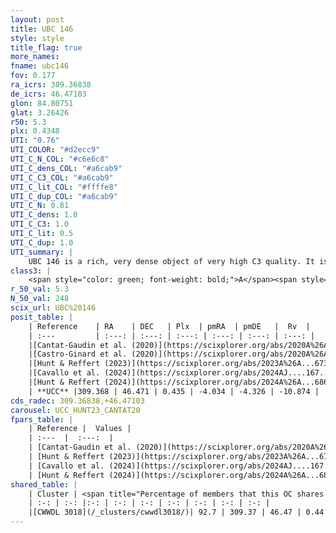 ```yaml
---
layout: post
title: UBC 146
style: style
title_flag: true
more_names: 
fname: ubc146
fov: 0.177
ra_icrs: 309.36838
de_icrs: 46.47103
glon: 84.80751
glat: 3.26426
r50: 5.3
plx: 0.4348
UTI: "0.76"
UTI_COLOR: "#d2ecc9"
UTI_C_N_COL: "#c6e6c8"
UTI_C_dens_COL: "#a6cab9"
UTI_C_C3_COL: "#a6cab9"
UTI_C_lit_COL: "#ffffe8"
UTI_C_dup_COL: "#a6cab9"
UTI_C_N: 0.81
UTI_C_dens: 1.0
UTI_C_C3: 1.0
UTI_C_lit: 0.5
UTI_C_dup: 1.0
UTI_summary: |
    UBC 146 is a rich, very dense object of very high C3 quality. It is moderately studied in the literature. This object shares a large percentage of members with a later reported entry.
class3: |
    <span style="color: green; font-weight: bold;">A</span><span style="color: green; font-weight: bold;">A</span>
r_50_val: 5.3
N_50_val: 248
scix_url: UBC%20146
posit_table: |
    | Reference    | RA    | DEC   | Plx  | pmRA  | pmDE   |  Rv  |
    | :---         | :---: | :---: | :---: | :---: | :---: | :---: |
    |[Cantat-Gaudin et al. (2020)](https://scixplorer.org/abs/2020A%26A...640A...1C) | 309.368 | 46.467 | 0.423 | -4.047 | -4.325 | -- |
    |[Castro-Ginard et al. (2020)](https://scixplorer.org/abs/2020A%26A...635A..45C) | 309.377 | 46.477 | 0.422 | -4.036 | -4.328 | -- |
    |[Hunt & Reffert (2023)](https://scixplorer.org/abs/2023A%26A...673A.114H) | 309.357 | 46.473 | 0.433 | -4.031 | -4.323 | -4.032 |
    |[Cavallo et al. (2024)](https://scixplorer.org/abs/2024AJ....167...12C) | 309.388 | 46.478 | 0.435 | -- | -- | -- |
    |[Hunt & Reffert (2024)](https://scixplorer.org/abs/2024A%26A...686A..42H) | 309.357 | 46.473 | 0.433 | -4.031 | -4.323 | -4.032 |
    | **UCC** |309.368 | 46.471 | 0.435 | -4.034 | -4.326 | -10.874 | 
cds_radec: 309.36838,+46.47103
carousel: UCC_HUNT23_CANTAT20
fpars_table: |
    | Reference |  Values |
    | :---  |  :---:  |
    | [Cantat-Gaudin et al. (2020)](https://scixplorer.org/abs/2020A%26A...640A...1C) | `AVNN=1.46, DMNN=12, AgeNN=7.64` |
    | [Hunt & Reffert (2023)](https://scixplorer.org/abs/2023A%26A...673A.114H) | `AV50=2.031, diffAV50=2.685, MOD50=11.638, logAge50=7.833` |
    | [Cavallo et al. (2024)](https://scixplorer.org/abs/2024AJ....167...12C) | `AV50=2.18, dMod50=11.84, logAge50=8.14, [Fe/H]50=0.43` |
    | [Hunt & Reffert (2024)](https://scixplorer.org/abs/2024A%26A...686A..42H) | `MassJ=1410.04` |
shared_table: |
    | Cluster | <span title="Percentage of members that this OC shares with the ones listed">%</span>   | RA   | DEC   | Plx   | pmRA  | pmDE  | Rv | UTI |
    | :-: | :-: |:-: | :-: | :-: | :-: | :-: | :-: | :-: |
    |[CWWDL 3018](/_clusters/cwwdl3018/)| 92.7 | 309.37 | 46.47 | 0.44 | -4.03 | -4.33 | -5.88 |0.02 |
---
```

